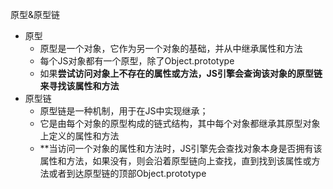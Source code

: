 原型&原型链
- 原型
    - 原型是一个对象，它作为另一个对象的基础，并从中继承属性和方法
    - 每个JS对象都有一个原型，除了Object.prototype
    - 如果**尝试访问对象上不存在的属性或方法，JS引擎会查询该对象的原型链来寻找该属性和方法**
- 原型链
    - 原型链是一种机制，用于在JS中实现继承；
    - 它是由每个对象的原型构成的链式结构，其中每个对象都继承其原型对象上定义的属性和方法
    - **当访问一个对象的属性和方法时，JS引擎先会查找对象本身是否拥有该属性和方法，如果没有，则会沿着原型链向上查找，直到找到该属性或方法或者到达原型链的顶部Object.prototype